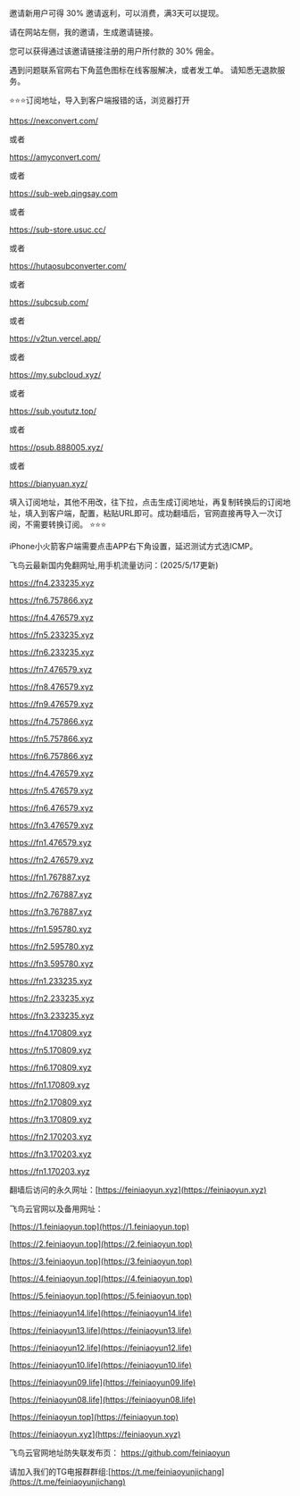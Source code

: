 邀请新用户可得 30% 邀请返利，可以消费，满3天可以提现。

请在网站左侧，我的邀请，生成邀请链接。

您可以获得通过该邀请链接注册的用户所付款的 30% 佣金。

遇到问题联系官网右下角蓝色图标在线客服解决，或者发工单。
请知悉无退款服务。


⭐️⭐️⭐️订阅地址，导入到客户端报错的话，浏览器打开



https://nexconvert.com/

或者

https://amyconvert.com/

或者

https://sub-web.qingsay.com

或者


https://sub-store.usuc.cc/

或者

https://hutaosubconverter.com/

或者

https://subcsub.com/

或者

https://v2tun.vercel.app/

或者

https://my.subcloud.xyz/


或者


https://sub.yoututz.top/

或者

https://psub.888005.xyz/

或者

https://bianyuan.xyz/

填入订阅地址，其他不用改，往下拉，点击生成订阅地址，再复制转换后的订阅地址，填入到客户端，配置，粘贴URL即可。成功翻墙后，官网直接再导入一次订阅，不需要转换订阅。
⭐️⭐️⭐️

iPhone小火箭客户端需要点击APP右下角设置，延迟测试方式选ICMP。


飞鸟云最新国内免翻网址,用手机流量访问：(2025/5/17更新)


https://fn4.233235.xyz

https://fn6.757866.xyz

https://fn4.476579.xyz

https://fn5.233235.xyz


https://fn6.233235.xyz

https://fn7.476579.xyz

https://fn8.476579.xyz

https://fn9.476579.xyz

https://fn4.757866.xyz

https://fn5.757866.xyz

https://fn6.757866.xyz

https://fn4.476579.xyz

https://fn5.476579.xyz

https://fn6.476579.xyz

https://fn3.476579.xyz

https://fn1.476579.xyz

https://fn2.476579.xyz


https://fn1.767887.xyz

https://fn2.767887.xyz

https://fn3.767887.xyz


https://fn1.595780.xyz

https://fn2.595780.xyz

https://fn3.595780.xyz


https://fn1.233235.xyz

https://fn2.233235.xyz

https://fn3.233235.xyz

https://fn4.170809.xyz

https://fn5.170809.xyz

https://fn6.170809.xyz

https://fn1.170809.xyz

https://fn2.170809.xyz

https://fn3.170809.xyz

https://fn2.170203.xyz

https://fn3.170203.xyz

https://fn1.170203.xyz





翻墙后访问的永久网址：[https://feiniaoyun.xyz](https://feiniaoyun.xyz)



飞鸟云官网以及备用网址：

[https://1.feiniaoyun.top](https://1.feiniaoyun.top) 

[https://2.feiniaoyun.top](https://2.feiniaoyun.top) 

[https://3.feiniaoyun.top](https://3.feiniaoyun.top) 

[https://4.feiniaoyun.top](https://4.feiniaoyun.top) 

[https://5.feiniaoyun.top](https://5.feiniaoyun.top) 

[https://feiniaoyun14.life](https://feiniaoyun14.life) 

[https://feiniaoyun13.life](https://feiniaoyun13.life) 

[https://feiniaoyun12.life](https://feiniaoyun12.life) 

[https://feiniaoyun10.life](https://feiniaoyun10.life) 

[https://feiniaoyun09.life](https://feiniaoyun09.life) 

[https://feiniaoyun08.life](https://feiniaoyun08.life) 



[https://feiniaoyun.top](https://feiniaoyun.top) 

[https://feiniaoyun.xyz](https://feiniaoyun.xyz)


飞鸟云官网地址防失联发布页： https://github.com/feiniaoyun

请加入我们的TG电报群群组:[https://t.me/feiniaoyunjichang](https://t.me/feiniaoyunjichang) 



